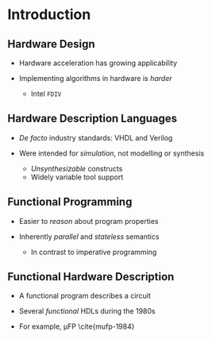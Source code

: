 Introduction
============

Hardware Design
---------------

  * Hardware acceleration has growing applicability

  * Implementing algorithms in hardware is _harder_
      + Intel `FDIV`

Hardware Description Languages
------------------------------

  * _De facto_ industry standards: VHDL and Verilog

  * Were intended for _simulation_, not modelling or synthesis
      + _Unsynthesizable_ constructs
      + Widely variable tool support

Functional Programming
----------------------

  * Easier to _reason_ about program properties

  * Inherently _parallel_ and _stateless_ semantics
      + In contrast to imperative programming

Functional Hardware Description
-------------------------------

  * A functional program describes a circuit

  * Several _functional_ HDLs during the 1980s

  * For example, μFP \cite{mufp-1984}


